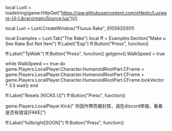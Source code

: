 local Luxtl = loadstring(game:HttpGet("https://raw.githubusercontent.com/xHeptc/Luxware-UI-Library/main/Source.lua"))() 
  
local Luxt = Luxtl.CreateWindow("Fluxus Rake", 6105620301)    

local Examples = Luxt:Tab("The Rake") 
local ff = Examples:Section("Make u See Rake But Not Item") 
ff:Label("Esp")
ff:Button("Press", function()


ff:Label("TpWalk")
ff:Button("Press", function()
getgenv().WalkSpeed = true 
 
while WalkSpeed == true do
game.Players.LocalPlayer.Character.HumanoidRootPart.CFrame = game.Players.LocalPlayer.Character.HumanoidRootPart.CFrame + game.Players.LocalPlayer.Character.HumanoidRootPart.CFrame.lookVector * 3.5
wait()
end

ff:Label("Resets [KICKS U]")
ff:Button("Press", function()

game.Players.LocalPlayer:Kick("
你因作弊而被封禁，请在discord举报，看看是否有错误[FAKE]")


ff:Label("fullbright[SOON]")
ff:Button("Press", function()
